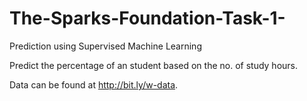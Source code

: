 # The-Sparks-Foundation-Task-1-
Prediction using Supervised Machine Learning

Predict the percentage of an student based on the no. of study hours.

Data can be found at http://bit.ly/w-data.
